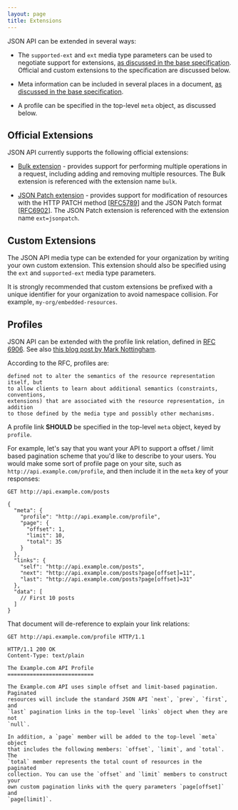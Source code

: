 ```yaml
---
layout: page
title: Extensions
---
```


JSON API can be extended in several ways:

* The `supported-ext` and `ext` media type parameters can be used to negotiate
  support for extensions,
  [as discussed in the base specification](/format#extending).
  Official and custom extensions to the specification are discussed below.

* Meta information can be included in several places in a document,
  [as discussed in the base specification](/format/#document-structure-meta).

* A profile can be specified in the top-level `meta` object, as discussed below.

## Official Extensions <a href="#official-extensions" id="official-extensions" class="headerlink"></a>

JSON API currently supports the following official extensions:

* [Bulk extension](/extensions/bulk/) - provides support for performing multiple
  operations in a request, including adding and removing multiple resources.
  The Bulk extension is referenced with the extension name `bulk`.

* [JSON Patch extension](/extensions/jsonpatch/) - provides support for
  modification of resources with the HTTP PATCH method
  [[RFC5789](http://tools.ietf.org/html/rfc5789)] and the JSON Patch format
  [[RFC6902](http://tools.ietf.org/html/rfc6902)]. The JSON Patch extension is
  referenced with the extension name `ext=jsonpatch`.

## Custom Extensions <a href="#custom-extensions" id="custom-extensions" class="headerlink"></a>

The JSON API media type can be extended for your organization by writing your
own custom extension. This extension should also be specified using the `ext`
and `supported-ext` media type parameters.

It is strongly recommended that custom extensions be prefixed with a unique
identifier for your organization to avoid namespace collision. For example,
`my-org/embedded-resources`.

## Profiles <a href="#profiles" id="profiles" class="headerlink"></a>

JSON API can be extended with the profile link relation, defined in [RFC
6906](http://tools.ietf.org/html/rfc6906). See also [this blog post by Mark
Nottingham](http://www.mnot.net/blog/2012/04/17/profiles).

According to the RFC, profiles are:

```text
defined not to alter the semantics of the resource representation itself, but
to allow clients to learn about additional semantics (constraints, conventions,
extensions) that are associated with the resource representation, in addition
to those defined by the media type and possibly other mechanisms.
```

A profile link **SHOULD** be specified in the top-level `meta` object, keyed
by `profile`.

For example, let's say that you want your API to support a offset / limit
based pagination scheme that you'd like to describe to your users. You would
make some sort of profile page on your site, such as
`http://api.example.com/profile`, and then include it in the `meta` key of
your responses:

```text
GET http://api.example.com/posts

{
  "meta": {
    "profile": "http://api.example.com/profile",
    "page": {
      "offset": 1,
      "limit": 10,
      "total": 35
    }
  },
  "links": {
    "self": "http://api.example.com/posts",
    "next": "http://api.example.com/posts?page[offset]=11",
    "last": "http://api.example.com/posts?page[offset]=31"
  },
  "data": [
    // First 10 posts
  ]
}
```

That document will de-reference to explain your link relations:

```text
GET http://api.example.com/profile HTTP/1.1
```

```text
HTTP/1.1 200 OK
Content-Type: text/plain

The Example.com API Profile
===========================

The Example.com API uses simple offset and limit-based pagination. Paginated
resources will include the standard JSON API `next`, `prev`, `first`, and
`last` pagination links in the top-level `links` object when they are not
`null`.

In addition, a `page` member will be added to the top-level `meta` object
that includes the following members: `offset`, `limit`, and `total`. The
`total` member represents the total count of resources in the paginated
collection. You can use the `offset` and `limit` members to construct your
own custom pagination links with the query parameters `page[offset]` and
`page[limit]`.
```
